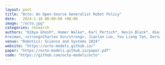```yaml
---
layout: post
title: "Octo: An Open-Source Generalist Robot Policy"
date:   2024-1-18 00:00:00 +00:00
image: "/octo.jpg"
categories: research
authors: "Dibya Ghosh*, Homer Walke*, Karl Pertsch*, Kevin Black*, Oier Mees*, Sudeep Dasari, Joey Hejna, Tobias
Kreiman, <strong>Charles Xu</strong>, Jianlan Luo, You Liang Tan, Dorsa Sadigh, Chelsea Finn, Sergey Levine"
venue: "Robotics: Science and Systems 2024"
website: "https://octo-models.github.io/"
paper: "https://octo-models.github.io/paper.pdf"
code: "https://github.com/octo-models/octo"
---
```


